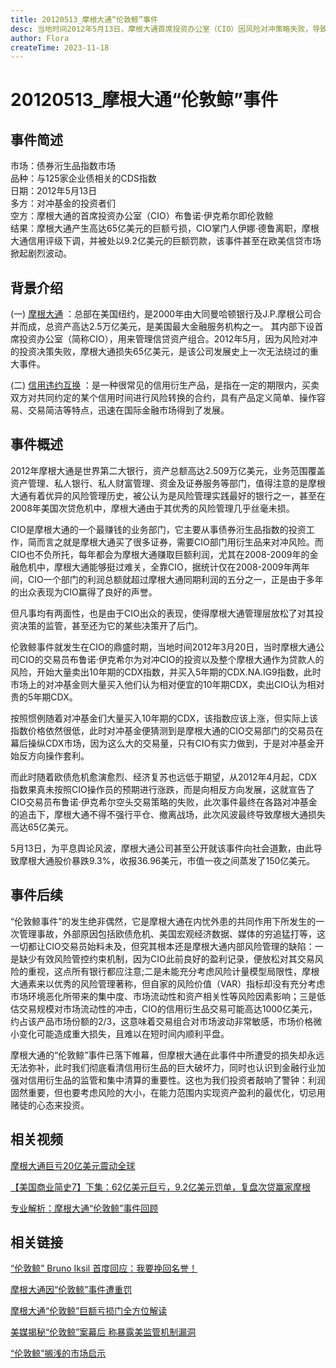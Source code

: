 ```yaml
---
title: 20120513_摩根大通“伦敦鲸”事件
desc: 当地时间2012年5月13日，摩根大通首席投资办公室（CIO）因风险对冲策略失败，导致摩根大通银行衍生品押注产生高达65亿美元的巨大亏损，这是摩根大通银行史上最大规模的亏损，因此事件对企业债的交易造成信贷市场的剧烈波动，所以该事件被称为“伦敦鲸事件”。
author: Flora
createTime: 2023-11-18
---
```


#  20120513_摩根大通“伦敦鲸”事件

## 事件简述
市场：债券洐生品指数市场  
品种：与125家企业债相关的CDS指数  
日期：2012年5月13日  
多方：对冲基金的投资者们  
空方：摩根大通的首席投资办公室（CIO）布鲁诺·伊克希尔即伦敦鲸  
结果：摩根大通产生高达65亿美元的巨额亏损，CIO掌门人伊娜·德鲁离职，摩根大通信用评级下调，并被处以9.2亿美元的巨额罚款，该事件甚至在欧美信贷市场掀起剧烈波动。	

## 背景介绍

(一) [摩根大通](https://baike.baidu.com/item/%E6%91%A9%E6%A0%B9%E5%A4%A7%E9%80%9A?fromModule=lemma_search-box#8) ：总部在美国纽约，是2000年由大同曼哈顿银行及J.P.摩根公司合并而成，总资产高达2.5万亿美元，是美国最大金融服务机构之一。 其内部下设首席投资办公室（简称CIO），用来管理信贷资产组合。2012年5月，因为风险对冲的投资决策失败，摩根大通损失65亿美元，是该公司发展史上一次无法绕过的重大事件。

(二) [信用违约互换](https://baike.baidu.com/item/%E4%BF%A1%E7%94%A8%E8%BF%9D%E7%BA%A6%E4%BA%92%E6%8D%A2?fromModule=lemma_search-box) ：是一种很常见的信用衍生产品，是指在一定的期限内，买卖双方对共同约定的某个信用时间进行风险转换的合约，具有产品定义简单、操作容易、交易简洁等特点，迅速在国际金融市场得到了发展。

## 事件概述

2012年摩根大通是世界第二大银行，资产总额高达2.509万亿美元，业务范围覆盖资产管理、私人银行、私人财富管理、资金及证券服务等部门，值得注意的是摩根大通有着优异的风险管理历史，被公认为是风险管理实践最好的银行之一，甚至在2008年美国次贷危机中，摩根大通由于其优秀的风险管理几乎丝毫未损。

CIO是摩根大通的一个最赚钱的业务部门，它主要从事债券洐生品指数的投资工作，简而言之就是摩根大通买了很多证券，需要CIO部门用衍生品来对冲风险。而CIO也不负所托，每年都会为摩根大通赚取巨额利润，尤其在2008-2009年的金融危机中，摩根大通能够挺过难关，全靠CIO，据统计仅在2008-2009年两年间，CIO一个部门的利润总额就超过摩根大通同期利润的五分之一，正是由于多年的出众表现为CIO赢得了良好的声誉。

但凡事均有两面性，也是由于CIO出众的表现，使得摩根大通管理层放松了对其投资决策的监管，甚至还为它的某些决策开了后门。

伦敦鲸事件就发生在CIO的鼎盛时期，当地时间2012年3月20日，当时摩根大通公司CIO的交易员布鲁诺·伊克希尔为对冲CIO的投资以及整个摩根大通作为贷款人的风险，开始大量卖出10年期的CDX指数，并买入5年期的CDX.NA.IG9指数，此时市场上的对冲基金则大量买入他们认为相对便宜的10年期CDX，卖出CIO认为相对贵的5年期CDX。

按照惯例随着对冲基金们大量买入10年期的CDX，该指数应该上涨，但实际上该指数价格依然很低，此时对冲基金便猜测到是摩根大通的CIO交易部门的交易员在幕后操纵CDX市场，因为这么大的交易量，只有CIO有实力做到，于是对冲基金开始反方向操作套利。

而此时随着欧债危机愈演愈烈、经济复苏也远低于期望，从2012年4月起，CDX指数果真未按照CIO操作员的预期进行涨跌，而是向相反方向发展，这就宣告了CIO交易员布鲁诺·伊克希尔空头交易策略的失败，此次事件最终在各路对冲基金的追击下，摩根大通不得不强行平仓、撤离战场，此次风波最终导致摩根大通损失高达65亿美元。

5月13日，为平息舆论风波，摩根大通公司甚至公开就该事件向社会道歉，由此导致摩根大通股价暴跌9.3%，收报36.96美元，市值一夜之间蒸发了150亿美元。
## 事件后续
 “伦敦鲸事件”的发生绝非偶然，它是摩根大通在内忧外患的共同作用下所发生的一次管理事故，外部原因包括欧债危机、美国宏观经济数据、媒体的穷追猛打等，这一切都让CIO交易员始料未及，但究其根本还是摩根大通内部风险管理的缺陷：一是缺少有效风险管控约束机制，因为CIO此前良好的盈利记录，便放松对其交易风险的重视，这点所有银行都应注意;二是未能充分考虑风险计量模型局限性，摩根大通素来以优秀的风险管理著称，但自家的风险价值（VAR）指标却没有充分考虑市场环境恶化所带来的集中度、市场流动性和资产相关性等风险因素影响；三是低估交易规模对市场流动性的冲击，CIO的信用衍生品交易可能高达1000亿美元，约占该产品市场份额的2/3，这意味着交易组合对市场波动非常敏感，市场价格微小变化可能造成重大损失，且难以在短时间内顺利平盘。

摩根大通的“伦敦鲸”事件已落下帷幕，但摩根大通在此事件中所遭受的损失却永远无法弥补，此时我们彻底看清信用衍生品的巨大破坏力，同时也认识到金融行业加强对信用衍生品的监管和集中清算的重要性。这也为我们投资者敲响了警钟：利润固然重要，但也要考虑风险的大小，在能力范围内实现资产盈利的最优化，切忌用赌徒的心态来投资。
	
## 相关视频
[摩根大通巨亏20亿美元震动全球](https://finance.eastmoney.com/news/1345,20120512205334865.html )
			
[【美国商业简史7】下集：62亿美元巨亏，9.2亿美元罚单，复盘次贷赢家摩根](https://www.bilibili.com/video/BV1JS4y1L7a8/?spm_id_from=333.337.search-card.all.click&vd_source=ce6174b903c8790c5308700ca8d9c973)

[专业解析：摩根大通“伦敦鲸”事件回顾](https://www.bilibili.com/video/BV1KD4y127gt/)
## 相关链接
[“伦敦鲸” Bruno Iksil 首度回应：我要挽回名誉！](https://m.jiemian.com/article/1165806.html)
			 
[摩根大通因“伦敦鲸”事件遭重罚](http://m.ldnews.cn/pcarticle/235306?mobile)
			 
[摩根大通“伦敦鲸”巨额亏损门全方位解读](http://finance.sina.com.cn/world/20120512/025312050355.shtml)
			 
[美媒揭秘“伦敦鲸”案幕后 称暴露美监管机制漏洞](https://www.chinanews.com/fortune/2013/08-19/5178713.shtml)
			 
[“伦敦鲸”搁浅的市场启示](https://finance.ifeng.com/stock/special/JPMorganjk/20120521/6489702.shtml)
